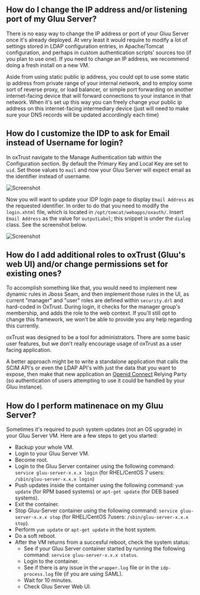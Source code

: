 ## How do I change the IP address and/or listening port of my Gluu Server?

There is no easy way to change the IP address or port of your Gluu Server once it's already deployed. At very least it would require to modify a lot of settings stored in LDAP configuration entries, in Apache/Tomcat configuration, and perhaps in custom authentication scripts' sources too (if you plan to use one). If you need to change an IP address, we recommend doing a fresh install on a new VM.

Aside from using static public ip address, you could opt to use some static ip address from private range of your internal network, and to employ some sort of reverse proxy, or load balancer, or simple port forwarding on another internet-facing device that will forward connections to your instance in that network. When it's set up this way you can freely change your public ip address on this internet-facing intermediary device (just will need to make sure your DNS records will be updated accordingly each time)

## How do I customize the IDP to ask for Email instead of Username for login? 

In oxTrust navigate to the Manage Authentication tab within the Configuration section. By default the Primary Key and Local Key are set to `uid`. Set those values to `mail` and now your Gluu Server will expect email as the identifier instead of username.

![Screenshot](https://raw.githubusercontent.com/GluuFederation/docs/master/sources/img/oxTrustConfiguration/Configuration/Authentication/Manage_Authentication_Primary_key_change.png)

Now you will want to update your IDP login page to display `Email Address` as the requested identifier. In order to do that you need to modify the `login.xhtml` file, which is located in `/opt/tomcat/webapps/oxauth/`. Insert `Email Address` as the value for `outputLabel`; this snippet is under the `dialog` class. See the screenshot below. 

![Screenshot](https://raw.githubusercontent.com/GluuFederation/docs/master/sources/img/oxTrustConfiguration/Configuration/Authentication/Email_Address.png)

## How do I add additional roles to oxTrust (Gluu's web UI) and/or change permissions set for existing ones?

To accomplish something like that, you would need to implement new dynamic rules in Jboss Seam, and then implement those rules in the UI, as current "manager" and "user" roles are defined within `security.drl` and hard-coded in OxTrust. During login, it checks for the manager group's membership, and adds the role to the web context. If you'll still opt to change this framework, we won't be able to provide you any help regarding this currently.

oxTrust was designed to be a tool for administrators. There are some basic user features, but we don't really encourage usage of oxTrust as a user facing application.

A better approach might be to write a standalone application that calls the SCIM API's or even the LDAP API's with just the data that you want to expose, then make that new application an [Openid Connect](http://openid.net/connect/) Relying Party (so authentication of users attempting to use it could be handled by your Gluu instance).

## How do I perform matinenace on my Gluu Server?

Sometimes it's required to push system updates (not an OS upgrade) in your Gluu Server VM. Here are a few steps to get you started:  
   - Backup your whole VM.   
   - Login to your Gluu Server VM.     
   - Become root.     
   - Login to the Gluu Server container using the following command: `service gluu-server-x.x.x login` (for RHEL/CentOS 7 users:     `/sbin/gluu-server-x.x.x login`)    
   - Push updates inside the container using the following command: `yum update` (for RPM based systems) or `apt-get update` (for DEB based systems).    
   - Exit the container.    
   - Stop Gluu-Server container using the following command: `service gluu-server-x.x.x stop` (for RHEL/CentOS 7users:     `/sbin/gluu-server-x.x.x stop`).   
   - Perform `yum update` or `apt-get update` in the host system.   
   - Do a soft reboot.   
   - After the VM returns from a succesful reboot, check the system status:    
     - See if your Gluu Server container started by running the following command: `service gluu-server-x.x.x status`.    
     - Login to the container.     
     - See if there is any issue in the `wrapper.log` file or in the `idp-process.log` file (if you are using SAML).    
     - Wait for 10 minutes.    
     - Check Gluu Server Web UI.     
